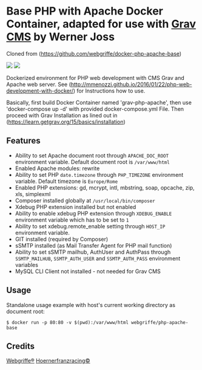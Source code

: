 Base PHP with Apache Docker Container, adapted for use with [Grav CMS](https://learn.getgrav.org) by Werner Joss
=====================================
Cloned from (https://github.com/webgriffe/docker-php-apache-base)

[![](https://images.microbadger.com/badges/version/webgriffe/php-apache-base.svg)](http://microbadger.com/images/webgriffe/php-apache-base "Get your own version badge on microbadger.com")
[![](https://images.microbadger.com/badges/image/webgriffe/php-apache-base.svg)](http://microbadger.com/images/webgriffe/php-apache-base "Get your own version badge on microbadger.com")

Dockerized environment for PHP web development with CMS Grav and Apache web server.
See (http://mmenozzi.github.io/2016/01/22/php-web-development-with-docker/) for Instructions how to use.

Basically, first build Docker Container named 'grav-php-apache', then use 
'docker-compose up -d' with provided docker-compose.yml File.
Then proceed with Grav Installation as lined out in (https://learn.getgrav.org/15/basics/installation)

Features
--------

* Ability to set Apache document root through `APACHE_DOC_ROOT` environment variable. Default document root is `/var/www/html`
* Enabled Apache modules: rewrite
* Ability to set PHP `date.timezone` through `PHP_TIMEZONE` environment variable. Default timezone is `Europe/Rome`
* Enabled PHP extensions: gd, mcrypt, intl, mbstring, soap, opcache, zip, xls, simplexml
* Composer installed globally at `/usr/local/bin/composer`
* Xdebug PHP extension installed but not enabled
* Ability to enable xdebug PHP extension through `XDEBUG_ENABLE` environment variable which has to be set to `1`
* Ability to set xdebug.remote_enable setting through `HOST_IP` environment variable.
* GIT installed (required by Composer)
* sSMTP installed (as Mail Transfer Agent for PHP mail function)
* Ability to set sSMTP mailhub, AuthUser and AuthPass through `SSMTP_MAILHUB`, `SSMTP_AUTH_USER` and `SSMTP_AUTH_PASS` environment variables
* MySQL CLI Client not installed - not needed for Grav CMS

Usage
-----

Standalone usage example with host's current working directory as document root:

	$ docker run -p 80:80 -v $(pwd):/var/www/html webgriffe/php-apache-base

Credits
-------

[Webgriffe®](http://www.webgriffe.com/)
[Hoernerfranzracing©](https://hoernerfranzracing.de/)




